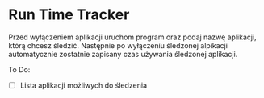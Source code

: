 # Run Time Tracker

Przed wyłączeniem aplikacji uruchom program oraz podaj nazwę aplikacji, którą chcesz śledzić. Następnie po wyłączeniu śledzonej alpikacji automatycznie zostatnie zapisany czas używania śledzonej aplikacji.

To Do:
- [ ] Lista aplikacji możliwych do śledzenia
